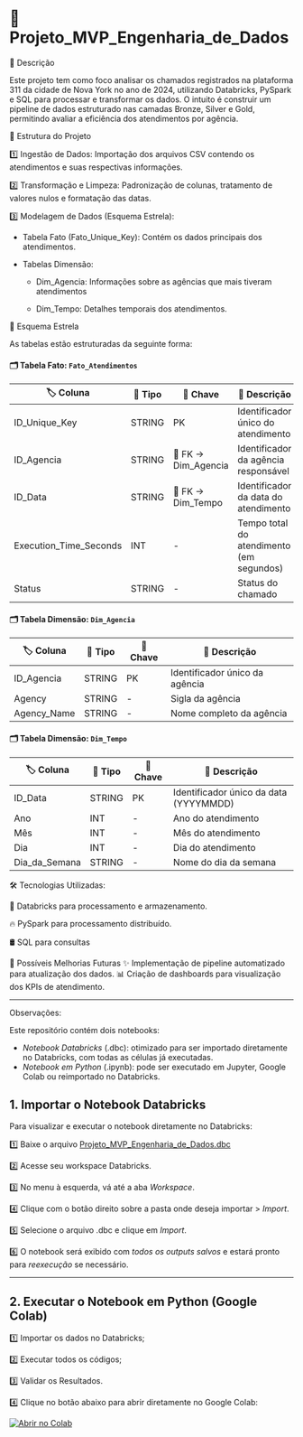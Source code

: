 # 🚀 Projeto_MVP_Engenharia_de_Dados

📌 Descrição

Este projeto tem como foco analisar os chamados registrados na plataforma 311 da cidade de Nova York no ano de 2024, utilizando Databricks, PySpark e SQL para processar e transformar os dados. O intuito é construir um pipeline de dados estruturado nas camadas Bronze, Silver e Gold, permitindo avaliar a eficiência dos atendimentos por agência.

📁 Estrutura do Projeto

1️⃣ Ingestão de Dados: Importação dos arquivos CSV contendo os atendimentos e suas respectivas informações.

2️⃣ Transformação e Limpeza: Padronização de colunas, tratamento de valores nulos e formatação das datas.

3️⃣ Modelagem de Dados (Esquema Estrela):

  * Tabela Fato (Fato_Unique_Key): Contém os dados principais dos atendimentos.

  * Tabelas Dimensão:
    * Dim_Agencia: Informações sobre as agências que mais tiveram atendimentos
    
    * Dim_Tempo: Detalhes temporais dos atendimentos.
      

🌟 Esquema Estrela

As tabelas estão estruturadas da seguinte forma:

#### 🗂️ Tabela Fato: `Fato_Atendimentos`

| 🏷️ Coluna                 | 📌 Tipo  | 🔑 Chave            | 📖 Descrição                              |
|---------------------------|---------|---------------------|------------------------------------------|
| ID_Unique_Key            | STRING  | PK               | Identificador único do atendimento      |
| ID_Agencia               | STRING  | 🔗 FK → Dim_Agencia | Identificador da agência responsável    |
| ID_Data                  | STRING  | 🔗 FK → Dim_Tempo   | Identificador da data do atendimento    |
| Execution_Time_Seconds   | INT     | -                   | Tempo total do atendimento (em segundos) |
| Status                   | STRING  | -                   | Status do chamado                       |

#### 🗂️ Tabela Dimensão: `Dim_Agencia`

| 🏷️ Coluna   | 📌 Tipo  | 🔑 Chave  | 📖 Descrição                  |
|------------|---------|----------|--------------------------------|
| ID_Agencia | STRING  | PK    | Identificador único da agência |
| Agency     | STRING  | -        | Sigla da agência              |
| Agency_Name| STRING  | -        | Nome completo da agência      |

#### 🗂️ Tabela Dimensão: `Dim_Tempo`

| 🏷️ Coluna        | 📌 Tipo  | 🔑 Chave  | 📖 Descrição                           |
|------------------|---------|----------|---------------------------------------|
| ID_Data        | STRING  | PK       | Identificador único da data (YYYYMMDD) |
| Ano            | INT     | -        | Ano do atendimento                    |
| Mês            | INT     | -        | Mês do atendimento                    |
| Dia            | INT     | -        | Dia do atendimento                    |
| Dia_da_Semana  | STRING  | -        | Nome do dia da semana                 |


🛠️ Tecnologias Utilizadas:

💾 Databricks para processamento e armazenamento.

🔥 PySpark para processamento distribuído.

🛢️ SQL para consultas

🔮 Possíveis Melhorias Futuras
✨ Implementação de pipeline automatizado para atualização dos dados.
📊 Criação de dashboards para visualização dos KPIs de atendimento.

---

Observações:

Este repositório contém dois notebooks:


- *Notebook Databricks* (.dbc): otimizado para ser importado diretamente no Databricks, com todas as células já executadas.
- *Notebook em Python* (.ipynb): pode ser executado em Jupyter, Google Colab ou reimportado no Databricks.


## 1. Importar o Notebook Databricks

Para visualizar e executar o notebook diretamente no Databricks:

1️⃣ Baixe o arquivo [Projeto_MVP_Engenharia_de_Dados.dbc](Projeto_MVP_Engenharia_de_Dados.dbc)

2️⃣ Acesse seu workspace Databricks.

3️⃣ No menu à esquerda, vá até a aba *Workspace*.

4️⃣ Clique com o botão direito sobre a pasta onde deseja importar > *Import*.

5️⃣ Selecione o arquivo .dbc e clique em *Import*.

6️⃣ O notebook será exibido com *todos os outputs salvos* e estará pronto para *reexecução* se necessário.

---

## 2. Executar o Notebook em Python (Google Colab)

1️⃣ Importar os dados no Databricks;

2️⃣ Executar todos os códigos;

3️⃣ Validar os Resultados.

4️⃣ Clique no botão abaixo para abrir diretamente no Google Colab:

[![Abrir no Colab](https://colab.research.google.com/assets/colab-badge.svg)](https://colab.research.google.com/github/HuriAnn/mvp-chamados-analytics/blob/main/Projeto_MVP_Engenharia_de_Dados.ipynb)

